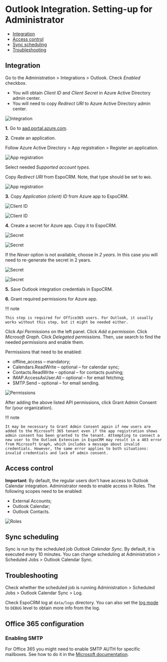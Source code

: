 # Outlook Integration. Setting-up for Administrator

* [Integration](#integration)
* [Access control](#access-control)
* [Sync scheduling](#sync-scheduling)
* [Troubleshooting](#troubleshooting)

## Integration

Go to the Administration > Integrations > Outlook. Check *Enabled* checkbox.

* You will obtain *Client ID* and *Client Secret* in Azure Active Directory admin center.
* You will need to copy *Redirect URI* to Azure Active Directory admin center.

![Integration](../../_static/images/extensions/outlook-integration/setting-up/1.png)

**1\.** Go to [aad.portal.azure.com](https://aad.portal.azure.com).

**2\.** Create an application.

Follow Azure Active Directory > App registration > Register an application.

![App registration](../../_static/images/extensions/outlook-integration/setting-up/2.png)

Select needed *Supported account types*.

Copy *Redirect URI* from EspoCRM. Note, that type should be set to `Web`.

![App registration](../../_static/images/extensions/outlook-integration/setting-up/3.png)

**3\.** Copy *Application (client) ID* from Azure app to EspoCRM.

![Client ID](../../_static/images/extensions/outlook-integration/setting-up/4.png)

![Client ID](../../_static/images/extensions/outlook-integration/setting-up/5.png)

**4\.** Create a secret for Azure app. Copy it to EspoCRM.

![Secret](../../_static/images/extensions/outlook-integration/setting-up/6.png)

![Secret](../../_static/images/extensions/outlook-integration/setting-up/7.png)

If the *Never* option is not available, choose *In 2 years*. In this case you will need to re-generate the secret in 2 years.

![Secret](../../_static/images/extensions/outlook-integration/setting-up/8.png)

![Secret](../../_static/images/extensions/outlook-integration/setting-up/9.png)

**5\.** Save Outlook integration credentials in EspoCRM.

**6\.** Grant required permissions for Azure app.

!!! note

    This step is required for Office365 users. For Outlook, it usually works without this step, but it might be needed either.

Click *Api Permissions* on the left panel. Click *Add a permission*. Click *Microsoft Graph*. Click *Delegated permissions*. Then, use search to find the needed permissions and enable them.

Permissions that need to be enabled:

* offline_access – mandatory;
* Calendars.ReadWrite – optional – for calendar sync;
* Contacts.ReadWrite – optional – for contacts pushing;
* IMAP.AccessAsUser.All – optional – for email fetching;
* SMTP.Send – optional – for email sending.

![Permissions](../../_static/images/extensions/outlook-integration/setting-up/10.png)

After adding the above listed API permissions, click Grant Admin Consent for (your organization).

!!! note

    It may be necessary to Grant Admin Consent again if new users are added to the Microsoft 365 tenant even if the app registration shows admin consent has been granted to the tenant. Attempting to connect a new user to the Outlook Extension in EspoCRM may result in a 403 error from Microsoft Graph, which includes a message about invalid credentials. However, the same error applies to both situations: invalid credentials and lack of admin consent.


## Access control

**Important**: By default, the regular users don’t have access to Outlook Calendar integration. Administrator needs to enable access in Roles. The following scopes need to be enabled:

* External Accounts;
* Outlook Calendar;
* Outlook Contacts.

![Roles](../../_static/images/extensions/outlook-integration/setting-up/roles.png)


## Sync scheduling

Sync is run by the scheduled job *Outlook Calendar Sync*. By default, it is executed every 10 minutes. You can change scheduling at Administration > Scheduled Jobs > Outlook Calendar Sync.

## Troubleshooting

Check whether the scheduled job is running Administration > Scheduled Jobs > Outlook Calendar Sync > Log.

Check EspoCRM log at `data/logs` directory. You can also set the [log mode](../../administration/troubleshooting.md#enabling-debug-mode-for-a-logger) to `DEBUG` level to obtain more info from the log.

## Office 365 configuration

### Enabling SMTP

For Office 365 you might need to enable SMTP AUTH for specific mailboxes. See how to do it in the [Microsoft documentation](https://docs.microsoft.com/en-us/exchange/clients-and-mobile-in-exchange-online/authenticated-client-smtp-submission#use-the-microsoft-365-admin-center-to-enable-or-disable-smtp-auth-on-specific-mailboxes).
